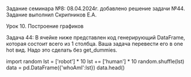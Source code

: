 Задание семинара №8: 08.04.2024г. добавлено решение задачи №44. Задание выполнил Скрипников Е.А.

Урок 10. Построение графиков

Задача 44: В ячейке ниже представлен код генерирующий DataFrame, которая состоит всего из 1 столбца. Ваша задача перевести его в one hot вид. Надо это сделать без get_dummies.

import random
lst = ['robot'] * 10
lst += ['human'] * 10
random.shuffle(lst)
data = pd.DataFrame({'whoAmI':lst})
data.head()
